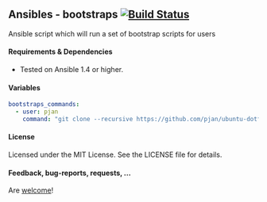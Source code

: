 ## Ansibles - bootstraps [![Build Status](https://travis-ci.org/Ansibles/bootstraps.png)](https://travis-ci.org/Ansibles/bootstraps)

Ansible script which will run a set of bootstrap scripts for users


#### Requirements & Dependencies
- Tested on Ansible 1.4 or higher.


#### Variables

```yaml
bootstraps_commands:
  - user: pjan
    command: "git clone --recursive https://github.com/pjan/ubuntu-dotfiles.git && cd ubuntu-dotfiles && set -- -f && source bootstrap.sh"
```


#### License

Licensed under the MIT License. See the LICENSE file for details.


#### Feedback, bug-reports, requests, ...

Are [welcome](https://github.com/ansibles/bootstraps/issues)!
